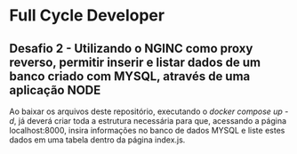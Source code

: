 <h1>Full Cycle Developer</h1>
<h2>Desafio 2 - Utilizando o NGINC como proxy reverso, permitir inserir e listar dados de um banco criado com MYSQL, através de uma aplicação NODE</h2>
<p>Ao baixar os arquivos deste repositório, executando o <i>docker compose up -d</i>, já deverá criar toda a estrutura necessária para que, acessando a página localhost:8000, 
insira informações no banco de dados MYSQL e liste estes dados em uma tabela dentro da página index.js.
